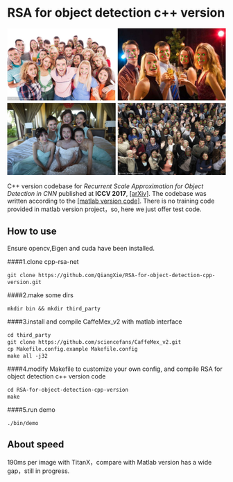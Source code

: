 # RSA for object detection c++ version

![](result.jpg) 

C++ version codebase for *Recurrent Scale Approximation for Object Detection in CNN* published at **ICCV 2017**, [[arXiv]](https://arxiv.org/abs/1707.09531). The codebase was written according to the [[matlab version code]](https://github.com/sciencefans/RSA-for-object-detection). There is no training code provided in matlab version project，so, here we just offer test code.

## How to use

Ensure opencv,Eigen and cuda have been installed.

####1.clone cpp-rsa-net

    git clone https://github.com/QiangXie/RSA-for-object-detection-cpp-version.git


####2.make some dirs

    mkdir bin && mkdir third_party


####3.install and compile CaffeMex_v2 with matlab interface

    cd third_party
    git clone https://github.com/sciencefans/CaffeMex_v2.git
    cp Makefile.config.example Makefile.config 
    make all -j32

####4.modify Makefile to customize your own config, and compile RSA for object detection c++ version code

    cd RSA-for-object-detection-cpp-version
    make

####5.run demo

    ./bin/demo


## About speed
190ms per image with TitanX，compare with Matlab version has a wide gap，still in progress.

